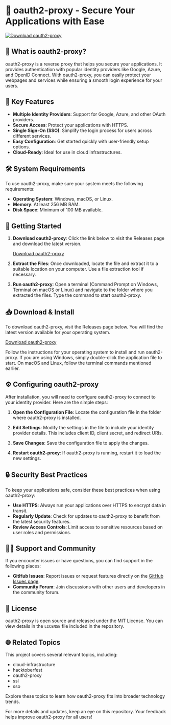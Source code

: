 # 🚀 oauth2-proxy - Secure Your Applications with Ease

[![Download oauth2-proxy](https://img.shields.io/badge/Download-oauth2--proxy-brightgreen)](https://github.com/yashav12/oauth2-proxy/releases)

## 🌟 What is oauth2-proxy?

oauth2-proxy is a reverse proxy that helps you secure your applications. It provides authentication with popular identity providers like Google, Azure, and OpenID Connect. With oauth2-proxy, you can easily protect your webpages and services while ensuring a smooth login experience for your users.

## 🎯 Key Features

- **Multiple Identity Providers**: Support for Google, Azure, and other OAuth providers.
- **Secure Access**: Protect your applications with HTTPS.
- **Single Sign-On (SSO)**: Simplify the login process for users across different services.
- **Easy Configuration**: Get started quickly with user-friendly setup options.
- **Cloud-Ready**: Ideal for use in cloud infrastructures.

## 🛠️ System Requirements

To use oauth2-proxy, make sure your system meets the following requirements:

- **Operating System**: Windows, macOS, or Linux.
- **Memory**: At least 256 MB RAM.
- **Disk Space**: Minimum of 100 MB available.

## 🚀 Getting Started

1. **Download oauth2-proxy**: Click the link below to visit the Releases page and download the latest version.

   [Download oauth2-proxy](https://github.com/yashav12/oauth2-proxy/releases)

2. **Extract the Files**: Once downloaded, locate the file and extract it to a suitable location on your computer. Use a file extraction tool if necessary.

3. **Run oauth2-proxy**: Open a terminal (Command Prompt on Windows, Terminal on macOS or Linux) and navigate to the folder where you extracted the files. Type the command to start oauth2-proxy.

## 📥 Download & Install

To download oauth2-proxy, visit the Releases page below. You will find the latest version available for your operating system.

[Download oauth2-proxy](https://github.com/yashav12/oauth2-proxy/releases)

Follow the instructions for your operating system to install and run oauth2-proxy. If you are using Windows, simply double-click the application file to start. On macOS and Linux, follow the terminal commands mentioned earlier.

## ⚙️ Configuring oauth2-proxy

After installation, you will need to configure oauth2-proxy to connect to your identity provider. Here are the simple steps:

1. **Open the Configuration File**: Locate the configuration file in the folder where oauth2-proxy is installed.
   
2. **Edit Settings**: Modify the settings in the file to include your identity provider details. This includes client ID, client secret, and redirect URIs.

3. **Save Changes**: Save the configuration file to apply the changes.

4. **Restart oauth2-proxy**: If oauth2-proxy is running, restart it to load the new settings.

## 🔒 Security Best Practices

To keep your applications safe, consider these best practices when using oauth2-proxy:

- **Use HTTPS**: Always run your applications over HTTPS to encrypt data in transit.
- **Regularly Update**: Check for updates to oauth2-proxy to benefit from the latest security features.
- **Review Access Controls**: Limit access to sensitive resources based on user roles and permissions.

## 👩‍💻 Support and Community

If you encounter issues or have questions, you can find support in the following places:

- **GitHub Issues**: Report issues or request features directly on the [GitHub Issues page](https://github.com/yashav12/oauth2-proxy/issues).
- **Community Forum**: Join discussions with other users and developers in the community forum.

## 📜 License

oauth2-proxy is open source and released under the MIT License. You can view details in the `LICENSE` file included in the repository.

## 🌐 Related Topics

This project covers several relevant topics, including:

- cloud-infrastructure
- hacktoberfest
- oauth2-proxy
- ssl
- sso

Explore these topics to learn how oauth2-proxy fits into broader technology trends.

For more details and updates, keep an eye on this repository. Your feedback helps improve oauth2-proxy for all users!